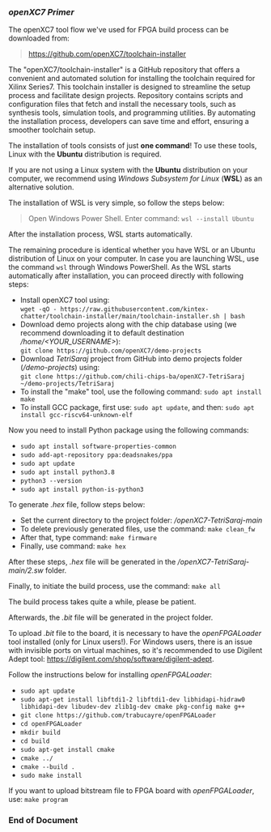 ### *openXC7 Primer*

The openXC7 tool flow we've used for FPGA build process can be downloaded from:
> https://github.com/openXC7/toolchain-installer

The "openXC7/toolchain-installer" is a GitHub repository that offers a convenient and automated solution for installing the toolchain required for Xilinx Series7. This toolchain installer is designed to streamline the setup process and facilitate design projects. Repository contains scripts and configuration files that fetch and install the necessary tools, such as synthesis tools, simulation tools, and programming utilities. By automating the installation process, developers can save time and effort, ensuring a smoother toolchain setup.

The installation of tools consists of just **one command**! To use these tools, Linux with the **Ubuntu** distribution is required.

If you are not using a Linux system with the **Ubuntu** distribution on your computer, we recommend using <i>Windows Subsystem for Linux</i> (<b>WSL</b>) as an alternative solution. 

The installation of WSL is very simple, so follow the steps below:
> Open Windows Power Shell.
> Enter command: `wsl --install Ubuntu`

After the installation process, WSL starts automatically.

The remaining procedure is identical whether you have WSL or an Ubuntu distribution of Linux on your computer. In case you are launching WSL, use the command `wsl` through Windows PowerShell. As the WSL starts automatically after installation, you can proceed directly with following steps: <br />
- Install openXC7 tool using: <br />
`wget -qO - https://raw.githubusercontent.com/kintex-chatter/toolchain-installer/main/toolchain-installer.sh | bash`
- Download demo projects along with the chip database using (we recommend downloading it to default destination _/home/<YOUR_USERNAME>_): <br />
`git clone https://github.com/openXC7/demo-projects`
- Download _TetriSaraj_ project from GitHub into demo projects folder (_/demo-projects_) using: <br />
`git clone https://github.com/chili-chips-ba/openXC7-TetriSaraj ~/demo-projects/TetriSaraj`
- To install the "make" tool, use the following command: `sudo apt install make`
- To install GCC package, first use: `sudo apt update`, and then: `sudo apt install gcc-riscv64-unknown-elf`

Now you need to install Python package using the following commands:
- `sudo apt install software-properties-common`
- `sudo add-apt-repository ppa:deadsnakes/ppa`
- `sudo apt update`
- `sudo apt install python3.8`
- `python3 --version`
- `sudo apt install python-is-python3`

To generate _.hex_ file, follow steps below:
- Set the current directory to the project folder: _/openXC7-TetriSaraj-main_
- To delete previously generated files, use the command: `make clean_fw`
- After that, type command: `make firmware`
- Finally, use command: `make hex`

After these steps, _.hex_ file will be generated in the _/openXC7-TetriSaraj-main/2.sw_ folder.

Finally, to initiate the build process, use the command: `make all`

The build process takes quite a while, please be patient.

Afterwards, the _.bit_ file will be generated in the project folder.

To upload _.bit_ file to the board, it is necessary to have the _openFPGALoader_ tool installed (only for Linux users!).
For Windows users, there is an issue with invisible ports on virtual machines, so it's recommended to use Digilent Adept tool: https://digilent.com/shop/software/digilent-adept. 

Follow the instructions below for installing _openFPGALoader_:
- `sudo apt update`
- `sudo apt-get install libftdi1-2 libftdi1-dev libhidapi-hidraw0 libhidapi-dev libudev-dev zlib1g-dev cmake pkg-config make g++`
- `git clone https://github.com/trabucayre/openFPGALoader`
- `cd openFPGALoader`
- `mkdir build`
- `cd build`
- `sudo apt-get install cmake`
- `cmake ../`
- `cmake --build .`
- `sudo make install`

If you want to upload bitstream file to FPGA board with _openFPGALoader_, use: `make program` 


### End of Document
